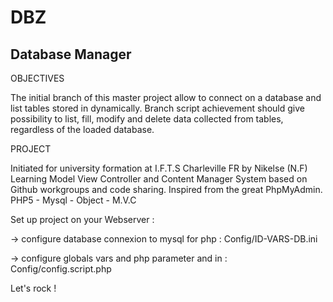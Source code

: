 # DBZ
Database Manager
------------------------------------------------------------------------------------------------------
OBJECTIVES

The initial branch of this master project allow to connect on a database and list tables stored in
dynamically. Branch script achievement should give possibility to list, fill, modify and delete data
collected from tables, regardless of the loaded database.

PROJECT

Initiated for university formation at I.F.T.S Charleville FR by Nikelse (N.F)
Learning Model View Controller and Content Manager System based on Github workgroups and code sharing.
Inspired from the great PhpMyAdmin.
PHP5 - Mysql - Object - M.V.C

Set up project on your Webserver :

-> configure database connexion to mysql for php : Config/ID-VARS-DB.ini

-> configure globals vars and php parameter and in : Config/config.script.php

Let's rock !
